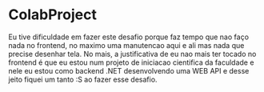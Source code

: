 # ColabProject

Eu tive dificuldade em fazer este desafio porque faz tempo que nao faço nada no frontend, no maximo uma manutencao aqui e ali mas nada que precise desenhar tela. No mais, a justificativa de eu nao mais ter tocado no frontend é que eu estou num projeto de iniciacao cientifica da faculdade e nele eu estou como backend .NET desenvolvendo uma WEB API e desse jeito fiquei um tanto :S ao fazer esse desafio.
